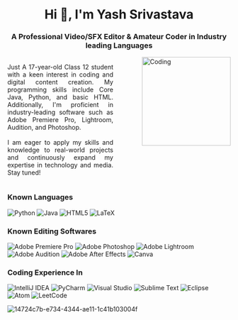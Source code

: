 <h1 align="center">Hi 👋, I'm Yash Srivastava</h1>
<h3 align="center">A Professional Video/SFX Editor & Amateur Coder in Industry leading Languages</h3>
<img align="right" alt="Coding" width="200" src="https://user-images.githubusercontent.com/34459397/101671442-43ca3300-3a33-11eb-8361-a4b480abe3df.gif" alt="Your GIF" alt="Your GIF)"/>
<div style="display: flex; align-items: center;">

  <!-- Left Column: Paragraph -->
  <p style="flex: 1; text-align: justify; margin-right: 20px;">
    Just A 17-year-old Class 12 student with a keen interest in coding and digital content creation. My programming skills include Core Java, Python, and basic HTML. Additionally, I'm proficient in industry-leading software such as Adobe Premiere Pro, Lightroom, Audition, and Photoshop.
    <br><br>
    I am eager to apply my skills and knowledge to real-world projects and continuously expand my expertise in technology and media. Stay tuned!
  </p>

  <!-- Vertical Divider -->
  <div style="border-left: 2px solid #000; height: 100%; margin: 0 20px;"></div>

  <!-- Right Column: GIF -->
</div>

### Known Languages
![Python](https://img.shields.io/badge/python-3670A0?logo=python&logoColor=ffdd54)
![Java](https://img.shields.io/badge/java-%23ED8B00.svg?logo=java&logoColor=white)
![HTML5](https://img.shields.io/badge/HTML5-E34F26?style=flat&logo=html5&logoColor=white)
![LaTeX](https://img.shields.io/badge/latex-%23008080.svg?logo=latex&logoColor=white)

### Known Editing Softwares
![Adobe Premiere Pro](https://img.shields.io/badge/Adobe%20Premiere%20Pro-9999FF.svg?style=for-the-badge&logo=Adobe%20Premiere%20Pro&logoColor=white)
![Adobe Photoshop](https://img.shields.io/badge/adobe%20photoshop-%2331A8FF.svg?style=for-the-badge&logo=adobe%20photoshop&logoColor=white)
![Adobe Lightroom](https://img.shields.io/badge/Adobe%20Lightroom-31A8FF.svg?style=for-the-badge&logo=Adobe%20Lightroom&logoColor=white)
![Adobe Audition](https://img.shields.io/badge/Adobe%20Audition-9999FF.svg?style=for-the-badge&logo=Adobe%20Audition&logoColor=white)
![Adobe After Effects](https://img.shields.io/badge/Adobe%20After%20Effects-9999FF.svg?style=for-the-badge&logo=Adobe%20After%20Effects&logoColor=white)
![Canva](https://img.shields.io/badge/Canva-%2300C4CC.svg?style=for-the-badge&logo=Canva&logoColor=white)

### Coding Experience In
![IntelliJ IDEA](https://img.shields.io/badge/IntelliJIDEA-000000.svg?logo=intellij-idea&logoColor=white)
![PyCharm](https://img.shields.io/badge/pycharm-143?logo=pycharm&logoColor=black&color=black&labelColor=green)
![Visual Studio](https://img.shields.io/badge/Visual%20Studio-5C2D91.svg?logo=visual-studio&logoColor=white)
![Sublime Text](https://img.shields.io/badge/sublime_text-%23575757.svg?logo=sublime-text&logoColor=important)
![Eclipse](https://img.shields.io/badge/Eclipse-FE7A16.svg?logo=Eclipse&logoColor=white)
![Atom](https://img.shields.io/badge/Atom-%2366595C.svg?logo=atom&logoColor=white)
![LeetCode](https://img.shields.io/badge/LeetCode-000000?logo=LeetCode&logoColor=#d16c06)


![14724c7b-e734-4344-ae11-1c41b103004f](https://github.com/user-attachments/assets/7937b375-4de0-43b3-9dd3-84974459a40b)
